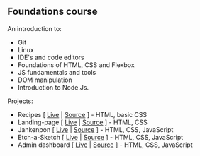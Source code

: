 ## Foundations course
An introduction to:
- Git
- Linux
- IDE's and code editors
- Foundations of HTML, CSS and Flexbox
- JS fundamentals and tools
- DOM manipulation
- Introduction to Node.Js.

Projects:
- Recipes [ [Live](https://cesarbrancalhao.github.io/Odin.Recipes/) | [Source](https://github.com/cesarbrancalhao/Odin.Recipes) ] - HTML, basic CSS
- Landing-page [ [Live](https://cesarbrancalhao.github.io/enerfoz_lp/) | [Source](https://github.com/cesarbrancalhao/enerfoz_lp) ] - HTML, CSS
- Jankenpon [ [Live](https://github.com/cesarbrancalhao/jankenpon) | [Source](https://github.com/cesarbrancalhao/jankenpon) ] - HTML, CSS, JavaScript
- Etch-a-Sketch [ [Live](https://cesarbrancalhao.github.io/sketchgrid/) | [Source](https://github.com/cesarbrancalhao/sketchgrid) ] - HTML, CSS, JavaScript
- Admin dashboard [ [Live](https://cesarbrancalhao.github.io/Odin.Dashboard/) | [Source](https://github.com/cesarbrancalhao/Odin.Dashboard) ] - HTML, CSS, JavaScript
